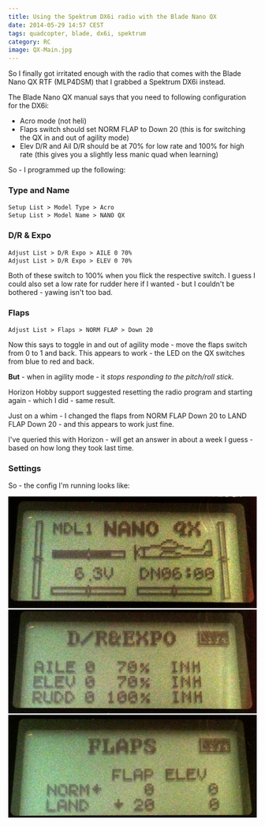 ```yaml
---
title: Using the Spektrum DX6i radio with the Blade Nano QX
date: 2014-05-29 14:57 CEST
tags: quadcopter, blade, dx6i, spektrum
category: RC
image: QX-Main.jpg
---
```


So I finally got irritated enough with the radio that comes with the Blade Nano QX RTF (MLP4DSM) that I grabbed a Spektrum DX6i instead.

The Blade Nano QX manual says that you need to following configuration for the DX6i:

* Acro mode (not heli)
* Flaps switch should set NORM FLAP to Down 20 (this is for switching the QX in and out of agility mode)
* Elev D/R and Ail D/R should be at 70% for low rate and 100% for high rate (this gives you a slightly less manic quad when learning)

So - I programmed up the following:

### Type and Name

    Setup List > Model Type > Acro
    Setup List > Model Name > NANO QX

### D/R & Expo

    Adjust List > D/R Expo > AILE 0 70%
    Adjust List > D/R Expo > ELEV 0 70%

Both of these switch to 100% when you flick the respective switch. I guess I could also set a low rate for rudder here if I wanted - but I couldn't be bothered - yawing isn't too bad.

### Flaps

    Adjust List > Flaps > NORM FLAP > Down 20

Now this says to toggle in and out of agility mode - move the flaps switch from 0 to 1 and back. This appears to work - the LED on the QX switches from blue to red and back.

**But** - when in agility mode - it *stops responding to the pitch/roll stick*.

Horizon Hobby support suggested resetting the radio program and starting again - which I did - same result.

Just on a whim - I changed the flaps from NORM FLAP Down 20 to LAND FLAP Down 20 - and this appears to work just fine.

I've queried this with Horizon - will get an answer in about a week I guess - based on how long they took last time.

### Settings

So - the config I'm running looks like:

![Main Screen](QX-Main.jpg 'Main Screen')
![Adjust List > D/R Expo](QX-DR-Expo.jpg 'Adjust List > D/R Expo')
![Adjust List > Flaps](QX-Flaps.jpg 'Adjust List > Flaps')

